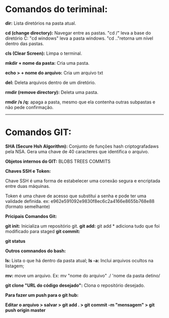 # Comandos do teriminal:

**dir:**
Lista diretórios na pasta atual.

**cd (change directory):**
Navegar entre as pastas.
"cd /"  leva a base do diretório C:
"cd windows" leva a pasta windows.
"cd .."retorna um nível dentro das pastas.


**cls (Clear Screen):**
Limpa o terminal.

**mkdir + nome da pasta:**
Cria uma pasta.

**echo > + nome do arquivo:**
Cria um arquivo txt

**del:**
Deleta arquivos dentro de um diretório.

**rmdir (remove directory):**
Deleta uma pasta.

**rmdir /s /q:**
apaga a pasta, mesmo que ela contenha outras subpastas e não pede confirmação.

----------------------------------------------------------------------------------

# Comandos GIT:

**SHA (Secure Hsh Algorithm):**
Conjunto de funções hash criptografadaws pela NSA.
Gera uma chave de 40 caracteres que identifica o arquivo.

**Objetos internos do GIT:**
BLOBS
TREES
COMMITS

**Chaves SSH e Token:**

Chave SSH é uma forma de estabelecer uma conexão segura e encriptada entre duas máquinas.

Token é uma chave de acesso que substitui a senha e pode ter uma validade definida.
ex:  e962e591092e9830f8ec6c2a4166e8655b768e88 (formato semelhante)


**Pricipais Comandos Git:**

**git init:**
  Inicializa um repositório git.
**git add:**
 git add * adiciona tudo que foi modificado para staged
**git commit:**

**git status**


**Outros comnandos do bash:**

**ls:** Lista o que há dentro da pasta atual;
**ls -a:** Inclui arquivos ocultos na listagem;

**mv:** move um arquivo.
 Ex: mv "nome do arquivo" ./ 'nome da pasta detino/

**git clone "URL do código desejado":**
Clona o repositório desejado.

**Para fazer um push para o git hub:**

**Editar o arquivo > salvar > git add . > git commit -m "mensagem" > git push origin master**